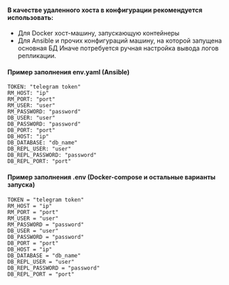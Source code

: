 #### В качестве удаленного хоста в конфигурации рекомендуется использовать:
 - Для Docker хост-машину, запускающую контейнеры
 - Для Ansible и прочих конфигураций машину, на которой запущена основная БД
Иначе потребуется ручная настройка вывода логов репликации.


#### Пример заполнения env.yaml (Ansible)
```
TOKEN: "telegram token"
RM_HOST: "ip"
RM_PORT: "port"
RM_USER: "user"
RM_PASSWORD: "password"
DB_USER: "user"
DB_PASSWORD: "password"
DB_PORT: "port"
DB_HOST: "ip"
DB_DATABASE: "db_name"
DB_REPL_USER: "user"
DB_REPL_PASSWORD: "password"
DB_REPL_PORT: "port"
```

#### Пример заполнения .env (Docker-compose и остальные варианты запуска)
```
TOKEN = "telegram token"
RM_HOST = "ip"
RM_PORT = "port"
RM_USER = "user"
RM_PASSWORD = "password"
DB_USER = "user"
DB_PASSWORD = "password"
DB_PORT = "port"
DB_HOST = "ip"
DB_DATABASE = "db_name"
DB_REPL_USER = "user"
DB_REPL_PASSWORD = "password"
DB_REPL_PORT = "port"
```

